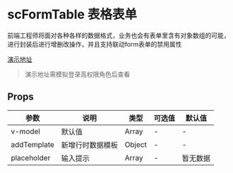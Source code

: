 # scFormTable 表格表单
前端工程师将面对各种各样的数据格式，业务也会有表单里含有对象数组的可能，进行封装后进行增删改操作，并且支持联动form表单的禁用属性

[演示地址](https://scui-plus.github.io/scui/vab/formtable)
> 演示地址需模拟登录高权限角色后查看

## Props
|参数		|说明				|类型	|可选值	|默认值		|
|--			|--					|--		|--		|--			|
|v-model	|默认值				|Array	|-		|-			|
|addTemplate|新增行时数据模板		|Object	|-		|-			|
|placeholder|输入提示			|Array	|-		|暂无数据	|

